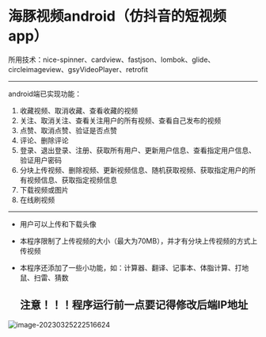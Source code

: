 # 海豚视频android（仿抖音的短视频app）

所用技术：nice-spinner、cardview、fastjson、lombok、glide、circleimageview、gsyVideoPlayer、retrofit

------

android端已实现功能：

1. 收藏视频、取消收藏、查看收藏的视频
2. 关注、取消关注、查看关注用户的所有视频、查看自己发布的视频
3. 点赞、取消点赞、验证是否点赞
4. 评论、删除评论
5. 登录、退出登录、注册、获取所有用户、更新用户信息、查看指定用户信息、验证用户密码
6. 分块上传视频、删除视频、更新视频信息、随机获取视频、获取指定用户的所有视频信息、获取指定视频信息
7. 下载视频或图片
8. 在线刷视频

------

- 用户可以上传和下载头像

- 本程序限制了上传视频的大小（最大为70MB），并才有分块上传视频的方式上传视频

- 本程序还添加了一些小功能，如：计算器、翻译、记事本、体脂计算、打地鼠、扫雷、猜数

  ## 注意！！！程序运行前一点要记得修改后端IP地址

![image-20230325222516624](C:\Users\d\AppData\Roaming\Typora\typora-user-images\image-20230325222516624.png)